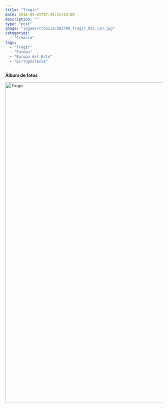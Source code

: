 ```yaml
---
title: "Trogir"
date: 2018-05-01T07:39:12+10:00
description: ""
type: "post"
image: "imgaes/croacia/201708_Trogir_015_lzn.jpg"
categories: 
  - "Croacia"
tags:
  - "Trogir"
  - "Europa"
  - "Europa del Este"
  - "Ex-Yugoslavia"
---
```



**Álbum de fotos**

<a data-flickr-embed="true" data-header="true" data-footer="true"  href="https://www.flickr.com/gp/144447981@N03/806690" title="Trogir"><img src="https://farm8.staticflickr.com/7821/32704582278_ae0dc44f03_o.jpg" width="683" height="1024" alt="Trogir"></a><script async src="//embedr.flickr.com/assets/client-code.js" charset="utf-8"></script>